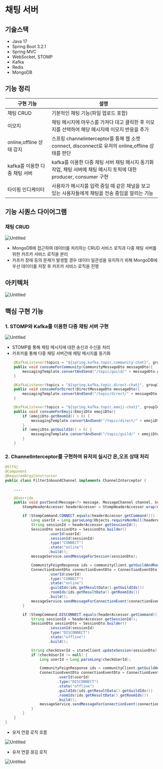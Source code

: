 # 채팅 서버

## 기술스택

- Java 17
- Spring Boot 3.2.1
- Spring MVC
- WebSocket, STOMP
- Kafka
- Redis
- MongoDB

## 기능 정리

| 구현 기능 | 설명                                                                             |
| --- |--------------------------------------------------------------------------------|
| 채팅 CRUD | 기본적인 채팅 기능(파일 업로드 포함)                                                          |
| 이모지 | 채팅 메시지에 마우스를 가져다 대고 클릭한 후 이모지를 선택하여 해당 메시지에 이모지 반응을 추가                         |
| online,offline 상태 감지 | 스프링 channelinterceptor를 통해 웹 소켓 connect, disconnect로 유저의 online,offline 상태를 판단 |
| kafka를 이용한 다중 채팅 서버 | kafka를 이용한 다중 채팅 서버 채팅 메시지 동기화 작업, 채팅 서버에 채팅 메시지 토픽에 대한 producer, consumer 구현  |
| 타이핑 인디케이터 | 사용자가 메시지를 입력 중일 때 같은 채널을 보고 있는 사용자들에게 채팅을 전송 중임을 알리는 기능                        |

## 기능 시퀀스 다이어그램

### 채팅 CRUD

![Untitled](채팅CRUD.png)

- MongoDB에 접근하여 데이터를 처리하는 CRUD 서비스 로직과 다중 채팅 서버를 위한 카프카 서비스 로직을 분리
- 카프카 장애 등의 문제가 발생할 경우 데이터 일관성을 유지하기 위해 MongoDB에 우선 데이터를 저장 후 카프카 서비스 로직을 진행

## 아키텍처

![Untitled](채팅아키텍처.png)

## **핵심 구현 기능**

### 1. STOMP와 Kafka를 이용한 다중 채팅 서버 구현

![Untitled](다중채팅서버.png)

- STOMP를 통해 채팅 메시지에 대한 송신과 수신을 처리
- 카프카를 통해 다중 채팅 서버간에 채팅 메시지를 동기화

``` java
    @KafkaListener(topics = "${spring.kafka.topic.community-chat}", groupId = "${spring.kafka.consumer.group-id.community}", containerFactory = "communityListener")
    public void consumeForCommunity(CommunityMessageDto messageDto){
        messagingTemplate.convertAndSend("/topic/guild/" + messageDto.getGuildId(), messageDto);
    }

    @KafkaListener(topics = "${spring.kafka.topic.direct-chat}", groupId = "${spring.kafka.consumer.group-id.direct}", containerFactory = "directListener")
    public void consumeForDirect(DirectMessageDto messageDto){
        messagingTemplate.convertAndSend("/topic/direct/" + messageDto.getRoomId(), messageDto);
    }

    @KafkaListener(topics = "${spring.kafka.topic.emoji-chat}", groupId = "${spring.kafka.consumer.group-id.emoji}", containerFactory = "emojiListener")
    public void consumeForEmoji(EmojiDto emojiDto){
        if (emojiDto.getRoomId() > 0) {
            messagingTemplate.convertAndSend("/topic/direct/" + emojiDto.getRoomId(), emojiDto);
        }
        if (emojiDto.getGuildId() > 0) {
            messagingTemplate.convertAndSend("/topic/guild/" + emojiDto.getGuildId(), emojiDto);
        }
    }
```

### 2. ChannelInterceptor를 구현하여 유저의 실시간 온,오프 상태 처리

``` java
@Slf4j
@Component
@RequiredArgsConstructor
public class FilterInboundChannel implements ChannelInterceptor {

    ....

    @Override
    public void postSend(Message<?> message, MessageChannel channel, boolean sent) {
        StompHeaderAccessor headerAccessor = StompHeaderAccessor.wrap(message);

        if (StompCommand.CONNECT.equals(headerAccessor.getCommand())) {
            Long userId = Long.parseLong(Objects.requireNonNull(headerAccessor.getFirstNativeHeader("userId")));
            String sessionId = headerAccessor.getSessionId();
            SessionDto sessionDto = SessionDto.builder()
                    .userId(userId)
                    .sessionId(sessionId)
                    .type("CONNECT")
                    .state("online")
                    .build();
            messageService.sendMessageForSession(sessionDto);

            CommunityFeignResponse ids = communityClient.getGuildAndRoomIds(userId);
            ConnectionEventDto connectionEventDto = ConnectionEventDto.builder()
                    .userId(userId)
                    .type("CONNECT")
                    .state("online")
                    .guildIds(ids.getResultData().getGuildIds())
                    .roomIds(ids.getResultData().getRoomIds())
                    .build();
            messageService.sendMessageForConnectionEvent(connectionEventDto);
        }

        if (StompCommand.DISCONNECT.equals(headerAccessor.getCommand())) {
            String sessionId = headerAccessor.getSessionId();
            SessionDto sessionDto = SessionDto.builder()
                    .sessionId(sessionId)
                    .type("DISCONNECT")
                    .state("offline")
                    .build();

            String checkUserId = stateClient.updateSession(sessionDto).getResult();
            if (checkUserId != null) {
                Long userId = Long.parseLong(checkUserId);

                CommunityFeignResponse ids = communityClient.getGuildAndRoomIds(userId);
                ConnectionEventDto connectionEventDto = ConnectionEventDto.builder()
                        .userId(userId)
                        .type("DISCONNECT")
                        .state("offline")
                        .guildIds(ids.getResultData().getGuildIds())
                        .roomIds(ids.getResultData().getRoomIds())
                        .build();
                messageService.sendMessageForConnectionEvent(connectionEventDto);
            }
        }
    }
}
```

- 유저 연결 로직 흐름

![Untitled](유저연결.png)

- 유저 연결 끊김 로직

![Untitled](유저연결끊김.png)